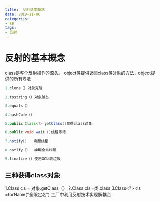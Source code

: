 ```yaml
---
title:  反射基本概念
date: 2019-11-06
categories: 
- SE
tags: 
- 反射
---
```

# 反射的基本概念

class是整个反射操作的源头。
object类提供返回class类对象的方法，object提供的所有方法
```java
1.clone（）对象克隆

2.tostring（）对象输出

3.equals（）

4.hashCode（） 

5.public Class<?> getClass()取得class对象 

6.public void wait ()线程等待

7.notify()   唤醒线程

8.notify（）  唤醒全部线程

9.finalize（）使用GC回收垃圾
```

## 三种获得class对象

1.Class<?> cls = 对象.getClass（）
2.Class<?> cls =类.class
3.Class<?> cls =forName("全限定名")
工厂中利用反射技术实现解耦合



